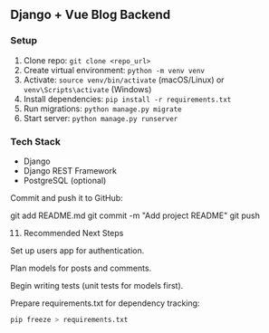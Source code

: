 ## Django + Vue Blog Backend

### Setup

1. Clone repo: `git clone <repo_url>`
2. Create virtual environment: `python -m venv venv`
3. Activate: `source venv/bin/activate` (macOS/Linux) or `venv\Scripts\activate` (Windows)
4. Install dependencies: `pip install -r requirements.txt`
5. Run migrations: `python manage.py migrate`
6. Start server: `python manage.py runserver`

### Tech Stack
- Django
- Django REST Framework
- PostgreSQL (optional)


Commit and push it to GitHub:

git add README.md
git commit -m "Add project README"
git push

11. Recommended Next Steps

Set up users app for authentication.

Plan models for posts and comments.

Begin writing tests (unit tests for models first).

Prepare requirements.txt for dependency tracking:

```bash
pip freeze > requirements.txt